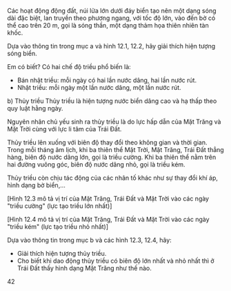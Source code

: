 Các hoạt động động đất, núi lửa lớn dưới đáy biển tạo nên một dạng sóng dài đặc biệt, lan truyền theo phương ngang, với tốc độ lớn, vào đến bờ có thể cao trên 20 m, gọi là sóng thần, một dạng thảm họa thiên nhiên tàn khốc.

Dựa vào thông tin trong mục a và hình 12.1, 12.2, hãy giải thích hiện tượng sóng biển.

Em có biết?
Có hai chế độ triều phổ biến là:
- Bán nhật triều: mỗi ngày có hai lần nước dâng, hai lần nước rút.
- Nhật triều: mỗi ngày một lần nước dâng, một lần nước rút.

b) Thủy triều
Thủy triều là hiện tượng nước biển dâng cao và hạ thấp theo quy luật hằng ngày.

Nguyên nhân chủ yếu sinh ra thủy triều là do lực hấp dẫn của Mặt Trăng và Mặt Trời cùng với lực li tâm của Trái Đất.

Thủy triều lên xuống với biên độ thay đổi theo không gian và thời gian. Trong mỗi tháng âm lịch, khi ba thiên thể Mặt Trời, Mặt Trăng, Trái Đất thẳng hàng, biên độ nước dâng lớn, gọi là triều cường. Khi ba thiên thể nằm trên hai đường vuông góc, biên độ nước dâng nhỏ, gọi là triều kém.

Thủy triều còn chịu tác động của các nhân tố khác như sự thay đổi khí áp, hình dạng bờ biển,...

[Hình 12.3 mô tả vị trí của Mặt Trăng, Trái Đất và Mặt Trời vào các ngày "triều cường" (lực tạo triều lớn nhất)]

[Hình 12.4 mô tả vị trí của Mặt Trăng, Trái Đất và Mặt Trời vào các ngày "triều kém" (lực tạo triều nhỏ nhất)]

Dựa vào thông tin trong mục b và các hình 12.3, 12.4, hãy:
- Giải thích hiện tượng thủy triều.
- Cho biết khi dao động thủy triều có biên độ lớn nhất và nhỏ nhất thì ở Trái Đất thấy hình dạng Mặt Trăng như thế nào.

42